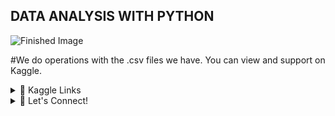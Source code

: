 ## DATA ANALYSIS WITH PYTHON

  ![Finished Image]([http://url/to/img.png](https://www.kaggleusercontent.com/kf/112258494/eyJhbGciOiJkaXIiLCJlbmMiOiJBMTI4Q0JDLUhTMjU2In0..fzkBxOlX7VtFEt5nYP-4CQ.bRwBBkoqYykWzh30iMlLH4hC1_dEk1L9XjAZ_3dXZTQ6fRTHGyGliJeZkX8BixD-Cwutubk4GCFI7NNNlVBBiDmt-ZhE8zME__irwCTMsyBvkkBll3oGbYsXbzSRbrZIsBAwHed7WKETcdZSXpde84soiI-4gCuqRQKIEsWMv4zriHOyViCk9tOo_WsyzANBKhlZcDw-CxrfPGHzaP8dXc-BnqGd9QHUnsRjHLpz24irsbBQeYFh6IUH-uC-mRb3ToM8MoA4Xetk8SuUb58FaBtAyXx5f1BHX4iXwwpYKoKmiGuPVwu38Ekhtt5KFSjIm29LWl346vsWCblP1hFXFSb42GSAwWJ4faGiwlsjRtsRLl0bhL5m1kb8Wg18ribz4tLtATkAs0OO9g4Wb-QqUSLdyz_SS1DxZfCYOMF4kM3LoMjP_X4EGlakYBXOG2-5JGPRTm-7MVR7zRxuu_CxRlrLLUEA-K8CAVtJjpKVDernvyvGqylNfXp2_L3-fa92I3jOyjmmOlz-9ebuxUnVBSuXKMkdFzUuXjgvHFsrWIlX0iAZztwLESLHKarLYU_xE0NV_XzOIoDcGDZpVpZr69WoRKqjUTFw8oQLztUaLwG8aCKFE9rbRZL4Pgx2JGzBWIePd8t8bJkcrZIl8FIZYQEtP184-4kRO3ffp_NnA5mDXEfNuHH1n4PQZ12tLJgn.nJxuKDyQH_nfZpQHNdmPWw/__results___files/__results___83_0.png))

#We do operations with the .csv files we have. You can view and support on Kaggle.


<details> 
  <summary>🔗 Kaggle Links</summary>
  <div>
    <h2 align="center"> Connect </h2>
      <br/>
        <p align="center">
          <a href="https://www.kaggle.com/code/berkaydnmez/1-numpy-data-analysis-with-python" target="_blank" rel="noreferrer">1-Numpy Data Analysis With Python</a>  
          <a href="https://www.kaggle.com/code/berkaydnmez/2-pandas-data-analysis-with-python" target="_blank" rel="noreferrer">2-Pandas Data Analysis With Python</a>  
          <a href="https://www.kaggle.com/code/berkaydnmez/3-matplotlib-data-analysis-with-python" target="_blank" rel="noreferrer">3-Matplotlib Data Analysis With Python</a>  
          <a href="https://www.kaggle.com/code/berkaydnmez/4-seaborn-data-analysis-with-python" target="_blank" rel="noreferrer">4-Seaborn Data Analysis With Python</a>  
          <a href="https://www.kaggle.com/code/berkaydnmez/5-advanced-data-analysis-with-python" target="_blank" rel="noreferrer">5-Advanced Data Analysis With Python</a>  
       </p>
     <br>
  </div>    
</details>

<details> 
  <summary>🔗 Let's Connect!</summary>
  <div>
    <h2 align="center"> Connect </h2>
      <br/>
        <p align="center">
          <a href="https://www.linkedin.com/in/berkay-d%C3%B6nmez-b7948872/" target="_blank"><img alt="LinkedIn" src="https://img.shields.io/badge/linkedin-%230077B5.svg?&style=for-the-badge&logo=linkedin&logoColor=white" /></a>
       </p>
     <br>
  </div>    
</details>
